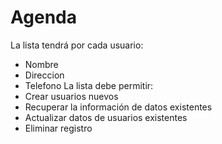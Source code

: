 # Agenda

La lista tendrá por cada usuario:
- Nombre
- Direccion
- Telefono
La lista debe permitir:
- Crear usuarios nuevos
- Recuperar la información de datos existentes
- Actualizar datos de usuarios existentes
- Eliminar registro
